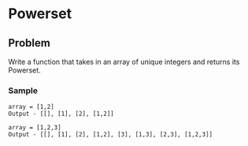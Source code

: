 # Powerset

## Problem
Write a function that takes in an array of unique integers and returns its Powerset.

### Sample
```
array = [1,2]
Output - [[], [1], [2], [1,2]]

array = [1,2,3]
Output - [[], [1], [2], [1,2], [3], [1,3], [2,3], [1,2,3]]
```